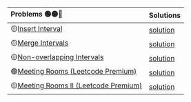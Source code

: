 | Problems 🟢🟡🔴  | Solutions    |
| :---        |  :--- |
|🟡[Insert Interval](https://leetcode.com/problems/insert-interval/)|[solution](./insert-interval.py)|
|🟡[Merge Intervals](https://leetcode.com/problems/merge-intervals/)|[solution](./merge-intervals.py)|
|🟡[Non-overlapping Intervals](https://leetcode.com/problems/non-overlapping-intervals/)|[solution](./non-overlapping-intervals.py)|
|🟢[Meeting Rooms (Leetcode Premium)](https://leetcode.com/problems/meeting-rooms/)|[solution](./meeting-rooms.py)|
|🟡[Meeting Rooms II (Leetcode Premium)](https://leetcode.com/problems/meeting-rooms-ii/)|[solution](./meeting-rooms-ii.py)|